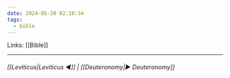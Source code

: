 ```yaml
---
date: 2024-05-28 02:10:34
tags:
  - bible
---
```

Links: [[Bible]]
___
######  [[Leviticus|Leviticus ◀]] | [[Deuteronomy|▶ Deuteronomy]]
